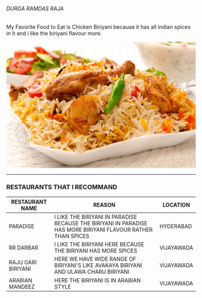 ###### DURGA RAMDAS RAJA

My Favorite Food to Eat is Chicken Biriyani because it has all indian spices in it and i like the biriyani flavour more.

![My Favorite Food](biriyani.webp)

---

### RESTAURANTS THAT I RECOMMAND
| **RESTAURANT NAME** | **REASON** | **LOCATION** |
| --------------- | ------ | -------- |
| PARADISE        | I LIKE THE BIRIYANI IN PARADISE BECAUSE THE BIRIYANI IN PARADISE HAS MORE BIRIYANI FLAVOUR RATHER THAN SPICES | HYDERABAD |
| RR DARBAR | I LIKE THE BIRIYANI HERE BECAUSE THE BIRIYANI HAS MORE SPICES | VIJAYAWADA |
| RAJU GARI BIRIYANI | HERE WE HAVE WIDE RANGE OF BIRIYANI'S LIKE AVAKAYA BIRIYANI AND ULAWA CHARU BIRIYANI | VIJAYAWADA |
| ARABIAN MANDEEZ | HERE THE BIRIYANI IS IN ARABIAN STYLE | VIJAYAWADA |


